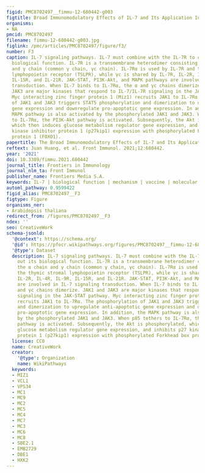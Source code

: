 ```yaml
---
figid: PMC8702497__fimmu-12-680442-g003
figtitle: Broad Immunomodulatory Effects of IL-7 and Its Application In Vaccines
organisms:
- NA
pmcid: PMC8702497
filename: fimmu-12-680442-g003.jpg
figlink: /pmc/articles/PMC8702497/figure/f3/
number: F3
caption: IL-7 signaling pathways. IL-7 must combine with the IL-7R to carry out its
  biological function. IL-7R is a transmembrane heterodimer consisting of the α chain
  and γ chain (common γ chain, γc chain). IL-7Rα is used by IL-7R and the thymic stromal
  lymphopoietin receptor (TSLPR), while γc is shared by IL-7R, IL-2R, IL-4R, IL-9R,
  IL-15R, and IL-21R. JAK-STAT, PI3K-Akt, and MAPK pathways are involved in IL-7 signaling
  transduction. When IL-7 binds to IL-7Rα, the α and γc chains dimerize. JAK1 and
  JAK3 are major kinases that respond to IL-7/IL-7R signaling in the JAK-STAT pathway.
  Myc interacting zinc finger protein 1 (Miz1) recruits JAK1 to IL-7Rα. The phosphorylation
  of JAK1 and JAK3 triggers STAT5 phosphorylation and dimerization to upregulate anti-apoptotic
  gene expression and downregulate pro-apoptotic gene expression. In addition, the
  MAPK pathway is also activated by the phosphorylated JAK1 and JAK3. When p85 tethers
  to IL-7Rα, the PI3K-Akt pathway is activated. Subsequently, the Akt is phosphorylated,
  which then induces glucose metabolism regulator gene expression, and inhibits p27
  kinase inhibitor protein 1 (p27kip1) expression with phosphorylated Forkhead box
  protein 1 (FOXO1).
papertitle: The Broad Immunomodulatory Effects of IL-7 and Its Application In Vaccines.
reftext: Juan Huang, et al. Front Immunol. 2021;12:680442.
year: '2021'
doi: 10.3389/fimmu.2021.680442
journal_title: Frontiers in Immunology
journal_nlm_ta: Front Immunol
publisher_name: Frontiers Media S.A.
keywords: IL-7 | biological function | mechanism | vaccine | molecular adjuvant
automl_pathway: 0.9599422
figid_alias: PMC8702497__F3
figtype: Figure
organisms_ner:
- Arabidopsis thaliana
redirect_from: /figures/PMC8702497__F3
ndex: ''
seo: CreativeWork
schema-jsonld:
  '@context': https://schema.org/
  '@id': https://pfocr.wikipathways.org/figures/PMC8702497__fimmu-12-680442-g003.html
  '@type': Dataset
  description: IL-7 signaling pathways. IL-7 must combine with the IL-7R to carry
    out its biological function. IL-7R is a transmembrane heterodimer consisting of
    the α chain and γ chain (common γ chain, γc chain). IL-7Rα is used by IL-7R and
    the thymic stromal lymphopoietin receptor (TSLPR), while γc is shared by IL-7R,
    IL-2R, IL-4R, IL-9R, IL-15R, and IL-21R. JAK-STAT, PI3K-Akt, and MAPK pathways
    are involved in IL-7 signaling transduction. When IL-7 binds to IL-7Rα, the α
    and γc chains dimerize. JAK1 and JAK3 are major kinases that respond to IL-7/IL-7R
    signaling in the JAK-STAT pathway. Myc interacting zinc finger protein 1 (Miz1)
    recruits JAK1 to IL-7Rα. The phosphorylation of JAK1 and JAK3 triggers STAT5 phosphorylation
    and dimerization to upregulate anti-apoptotic gene expression and downregulate
    pro-apoptotic gene expression. In addition, the MAPK pathway is also activated
    by the phosphorylated JAK1 and JAK3. When p85 tethers to IL-7Rα, the PI3K-Akt
    pathway is activated. Subsequently, the Akt is phosphorylated, which then induces
    glucose metabolism regulator gene expression, and inhibits p27 kinase inhibitor
    protein 1 (p27kip1) expression with phosphorylated Forkhead box protein 1 (FOXO1).
  license: CC0
  name: CreativeWork
  creator:
    '@type': Organization
    name: WikiPathways
  keywords:
  - MIZ1
  - VCL1
  - VPS34
  - MC1
  - MC9
  - MC2
  - MC5
  - MC4
  - MC7
  - MC3
  - MC6
  - MC8
  - SBE2.1
  - EMB2729
  - DBE1
  - HXK2
---
```


